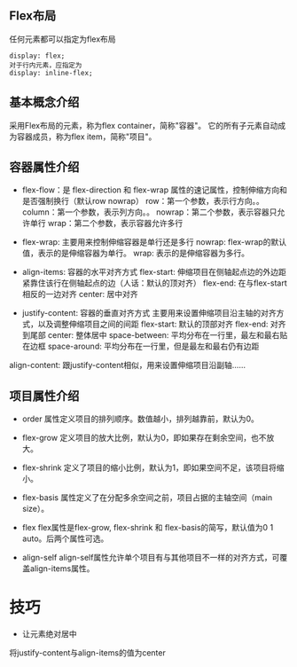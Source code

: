 ## Flex布局

任何元素都可以指定为flex布局

    display: flex;
    对于行内元素，应指定为
    display: inline-flex;

## 基本概念介绍
采用Flex布局的元素，称为flex container，简称"容器"。
它的所有子元素自动成为容器成员，称为flex item，简称"项目"。

## 容器属性介绍

- flex-flow：是 flex-direction 和 flex-wrap 属性的速记属性，控制伸缩方向和是否强制换行（默认row nowrap）
  row：第一个参数，表示行方向。。
  column：第一个参数，表示列方向。。
  nowrap：第二个参数，表示容器只允许单行
  wrap：第二个参数，表示容器允许多行

- flex-wrap: 主要用来控制伸缩容器是单行还是多行
  nowrap: flex-wrap的默认值，表示的是伸缩容器为单行。
  wrap: 表示的是伸缩容器为多行。

- align-items: 容器的水平对齐方式
  flex-start: 伸缩项目在侧轴起点边的外边距紧靠住该行在侧轴起点的边（人话：默认的顶对齐）
  flex-end: 在与flex-start相反的一边对齐
  center: 居中对齐

- justify-content: 容器的垂直对齐方式
主要用来设置伸缩项目沿主轴的对齐方式，以及调整伸缩项目之间的间距
  flex-start: 默认的顶部对齐
  flex-end: 对齐到尾部
  center: 整体居中
  space-between: 平均分布在一行里，最左和最右贴在边框
  space-around: 平均分布在一行里，但是最左和最右仍有边距

align-content: 跟justify-content相似，用来设置伸缩项目沿副轴……

## 项目属性介绍

- order
  属性定义项目的排列顺序。数值越小，排列越靠前，默认为0。

- flex-grow
  定义项目的放大比例，默认为0，即如果存在剩余空间，也不放大。

- flex-shrink
  定义了项目的缩小比例，默认为1，即如果空间不足，该项目将缩小。

- flex-basis
  属性定义了在分配多余空间之前，项目占据的主轴空间（main size）。

- flex
  flex属性是flex-grow, flex-shrink 和 flex-basis的简写，默认值为0 1 auto。后两个属性可选。

- align-self
  align-self属性允许单个项目有与其他项目不一样的对齐方式，可覆盖align-items属性。

# 技巧

- 让元素绝对居中

将justify-content与align-items的值为center


